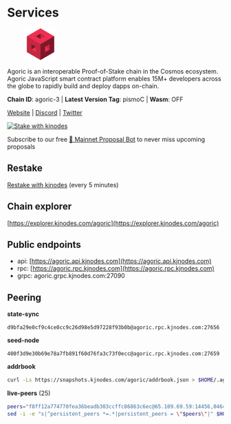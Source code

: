 # Services

<figure><img src="https://raw.githubusercontent.com/kj89/cosmos-images/main/logos/agoric.png" alt=""><figcaption></figcaption></figure>

Agoric is an interoperable Proof-of-Stake chain in the Cosmos ecosystem.  Agoric JavaScript smart contract platform enables 15M+ developers across the  globe to rapidly build and deploy dapps on-chain.

**Chain ID**: agoric-3 | **Latest Version Tag**: pismoC | **Wasm**: OFF

[Website](https://agoric.com) | [Discord](https://discord.com/invite/qDW8DRes4s) | [Twitter](https://twitter.com/agoric)

[![Stake with kjnodes](https://i.ibb.co/cr44Q8j/button-stake-with-kjnodes.png)](https://restake.app/agoric/agoricvaloper1ku5sm2twlsywdrp4wz3kfwgyrtqtp0lpr3nvk8)

Subscribe to our free [🤖 Mainnet Proposal Bot](https://t.me/kjnodes_proposal_bot) to never miss upcoming proposals

## Restake

[Restake with kjnodes](https://restake.app/agoric/agoricvaloper1ku5sm2twlsywdrp4wz3kfwgyrtqtp0lpr3nvk8) (every 5 minutes)
## Chain explorer
[https://explorer.kjnodes.com/agoric](https://explorer.kjnodes.com/agoric)

## Public endpoints

* api: [https://agoric.api.kjnodes.com](https://agoric.api.kjnodes.com)
* rpc: [https://agoric.rpc.kjnodes.com](https://agoric.rpc.kjnodes.com)
* grpc: agoric.grpc.kjnodes.com:27090

## Peering

**state-sync**

```text
d9bfa29e0cf9c4ce0cc9c26d98e5d97228f93b0b@agoric.rpc.kjnodes.com:27656
```

**seed-node**

```text
400f3d9e30b69e78a7fb891f60d76fa3c73f0ecc@agoric.rpc.kjnodes.com:27659
```

**addrbook**
```bash
curl -Ls https://snapshots.kjnodes.com/agoric/addrbook.json > $HOME/.agoric/config/addrbook.json
```

**live-peers** (25)
```bash
peers="f8ff12a774770fea36beadb303ccffc86863c6ec@65.109.69.59:14456,0464c8dded70d01f5ab50a8d6047a6b27ddf2ccd@84.244.95.232:26656,ebc272824924ea1a27ea3183dd0b9ba713494f83@195.3.220.135:27106,47c35c8137ad2098e0b2a79077fea93a530034d8@185.144.83.130:26656,875f8b359148f0d2a4bb501f8ae8a0cd4560bff3@161.97.153.219:26656,ee0ce8e2f964191564fd766daa8825ee2b02e697@18.179.198.198:26656,63bd6649f80362ce513027d99ef32c826fdbd259@45.9.62.136:26656,711f6f36a6ec3924b6d721de6adce604092e59f2@116.202.226.169:26656,0837c0dac0bb15e79e64207bb0fa5a9a6fa42ad4@178.62.116.62:26656,506f9bca6ce2f29a2556427f90693a8ee1b100ff@178.128.238.183:26060,f095bb53006ebddcbbf29c8df70dddcba6419e36@142.93.145.13:26656,0f642db2770d4dd3e0d030b2f14f1365e40f3b38@82.100.58.101:26657,37933cb8069e22554e454294d529eddb0fdae145@52.56.185.212:26656,aede0d57cd77051cf1270675fa770c22e8074501@64.32.40.134:26656,98d989f486d42ec75203f918495c420ca9665514@34.122.28.103:26656,9e673680df593d841b0e09c49f87409654d84ae9@95.217.202.49:37656,cf6854b4615508d264ad4404061b083aa70ce9c8@34.27.188.155:26656,ca4c3b9d0cf78d934a3b972c328db2e4a9a66c42@64.32.40.114:26656,a38a30c1dd31f63be2befd40b82964b215c3c288@165.22.251.28:26656,8346a2f94b41b8f0d43c49e37ca2ffc9855936b7@34.28.102.95:26656,81024f7597b22dd841613cac76a219d25a4533fe@13.215.217.74:26656,3ba7770c5a4a09259e5bc41cc79c5b1aeddae0de@34.118.76.216:26656,d56af8cb0716909f9b804e7dec8c1d34ae4eed16@65.108.142.81:26676,d9bfa29e0cf9c4ce0cc9c26d98e5d97228f93b0b@65.109.88.38:27656,7dbf60aa5851b7d7ba12673d7dcc71d6013fca8e@35.225.193.247:26656"
sed -i -e "s|^persistent_peers *=.*|persistent_peers = \"$peers\"|" $HOME/.agoric/config/config.toml
```
